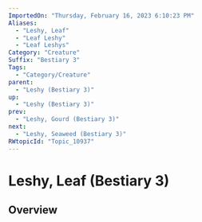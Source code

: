 ```yaml
---
ImportedOn: "Thursday, February 16, 2023 6:10:23 PM"
Aliases:
  - "Leshy, Leaf"
  - "Leaf Leshy"
  - "Leaf Leshys"
Category: "Creature"
Suffix: "Bestiary 3"
Tags:
  - "Category/Creature"
parent:
  - "Leshy (Bestiary 3)"
up:
  - "Leshy (Bestiary 3)"
prev:
  - "Leshy, Gourd (Bestiary 3)"
next:
  - "Leshy, Seaweed (Bestiary 3)"
RWtopicId: "Topic_10937"
---
```

# Leshy, Leaf (Bestiary 3)
## Overview

